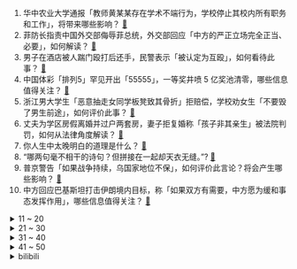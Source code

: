 1. 华中农业大学通报「教师黄某某存在学术不端行为，学校停止其校内所有职务和工作」，将带来哪些影响？ [:link:](https://www.zhihu.com/question/640174890)
2. 菲防长指责中国外交部侮辱菲总统，外交部回应「中方的严正立场完全正当、必要」，如何解读？ [:link:](https://www.zhihu.com/question/640078162)
3. 男子在酒店被人踹门殴打后还手，民警表示「被认定为互殴」，如何看待此事？ [:link:](https://www.zhihu.com/question/639924371)
4. 中国体彩「排列5」罕见开出「55555」，一等奖井喷 5 亿奖池清零，哪些信息值得关注？ [:link:](https://www.zhihu.com/question/640066110)
5. 浙江男大学生「恶意抽走女同学板凳致其骨折」拒赔偿，学校劝女生「不要毁了男生前途」，如何评价此事？ [:link:](https://www.zhihu.com/question/640051146)
6. 丈夫为学区房假离婚并过户两套房，妻子拒复婚称「孩子非其亲生」被法院判罚，如何从法律角度解读？ [:link:](https://www.zhihu.com/question/639734009)
7. 你人生中太晚明白的道理是什么？ [:link:](https://www.zhihu.com/question/470076571)
8. “哪两句毫不相干的诗句？但拼接在一起却天衣无缝。”? [:link:](https://www.zhihu.com/question/639537531)
9. 普京警告「如果战争持续，乌国家地位不保」，如何评价此言论？将会产生哪些影响？ [:link:](https://www.zhihu.com/question/639889854)
10. 中方回应巴基斯坦打击伊朗境内目标，称「如果双方有需要，中方愿为缓和事态发挥作用」，哪些信息值得关注？ [:link:](https://www.zhihu.com/question/640075866)
<details>
<summary>11 ~ 20</summary>

11. 为什么现在的孩子吃的越来越好，可是体质普遍都比较弱呢？ [:link:](https://www.zhihu.com/question/635543882)
12. 如何评价许凯、虞书欣主演的电视剧「仙剑六」《祈今朝》？ [:link:](https://www.zhihu.com/question/640083630)
13. 大家觉得柯南最后永久性地变回工藤新一的可能有多少？ [:link:](https://www.zhihu.com/question/609896324)
14. 黑格尔辩证法的合理内核是什么?颠倒体现在什么地方？ [:link:](https://www.zhihu.com/question/578318618)
15. 游戏界有哪些广为流传的谣言？ [:link:](https://www.zhihu.com/question/280207959)
16. 如何看待长安汽车董事长称不看好华为的智选模式？ [:link:](https://www.zhihu.com/question/639723318)
17. 王传福称「整车智能只有比亚迪做得到」，并表示要在智能化领域投入 1000 亿，哪些信息值得关注？ [:link:](https://www.zhihu.com/question/639929785)
18. HarmonyOS NEXT 鸿蒙星河版亮相，将在 2024 年四季度正式商用，该系统有哪些亮点？ [:link:](https://www.zhihu.com/question/640082968)
19. 2024 年货节入手哪些洗烘套装既划算又实用？ [:link:](https://www.zhihu.com/question/637090386)
20. 华中农大涉嫌学术不端教授多项专利被驳回，如何看待此事？将带来哪些影响？ [:link:](https://www.zhihu.com/question/639971762)
</details>
<details>
<summary>21 ~ 30</summary>

21. 年轻人都在忙着「犯猪瘾」？失控的进食行为背后藏着怎样的心理问题？如何有效预防和防治？ [:link:](https://www.zhihu.com/question/633249753)
22. 《黑土无言》第11集拍得如何？有哪些值得关注的剧情点？ [:link:](https://www.zhihu.com/question/640079471)
23. 保持饥饿感就能减肥吗？ [:link:](https://www.zhihu.com/question/639247328)
24. “山随平野尽，江入大荒流”与“星垂平野阔，月涌大江流”哪一句更好？ [:link:](https://www.zhihu.com/question/394691072)
25. 如何评价比亚迪与大疆合作发布的车载无人机技术？你觉得实用性如何？ [:link:](https://www.zhihu.com/question/639863820)
26. 为什么跑步对缓解焦虑和压力有好处？ [:link:](https://www.zhihu.com/question/636922827)
27. 应届生想找电机控制算法方面的工作，需要学些什么？ [:link:](https://www.zhihu.com/question/636061940)
28. 你是从什么时候开始 get 到了运动的快乐？ [:link:](https://www.zhihu.com/question/640062624)
29. 最高法发布涉彩礼案件司法解释，明确禁止借婚姻索取财物等，还有哪些内容值得关注？ [:link:](https://www.zhihu.com/question/640051203)
30. 小孩子想坐大的公交车，但是大的公交车回不了家，给他解释他又听不懂，该怎么办？ [:link:](https://www.zhihu.com/question/630661777)
</details>
<details>
<summary>31 ~ 40</summary>

31. 如何看待张朝阳直播火箭发射称「现场看感觉很不一样」，且将围绕「火箭科学」开展课程，有哪些信息值得关注？ [:link:](https://www.zhihu.com/question/640062153)
32. 薛宝钗长得“脸若银盆”，女孩子的容貌像“盆”，是什么样貌？ [:link:](https://www.zhihu.com/question/639708975)
33. 有没有让你崩溃无助的那一刻？ [:link:](https://www.zhihu.com/question/316759255)
34. 30 个中国汽车品牌蜂拥入俄，中国车企拿下俄罗斯近半市场份额，哪些信息值得关注？ [:link:](https://www.zhihu.com/question/640093660)
35. 抢票「林俊杰」付款变「林子祥」，消费者质疑平台「跳票」，平台否认系统问题并同意退票，哪些信息值得关注？ [:link:](https://www.zhihu.com/question/640036300)
36. 云南白药表示「已退出全部二级市场证券投资，今年不再开展相关业务」，哪些信息值得关注？ [:link:](https://www.zhihu.com/question/639984572)
37. 美国国务卿布林肯所乘飞机遭遇「严重故障」，据悉事故飞机为波音 737，哪些信息值得关注？ [:link:](https://www.zhihu.com/question/640036517)
38. 被美再列为「恐怖组织」后，也门胡塞武装称对美国货轮发动导弹袭击并命中目标，哪些信息值得关注？ [:link:](https://www.zhihu.com/question/640035552)
39. 渐冻人蔡磊称他离死亡已经非常近了，渐冻症是种什么病？目前对该病的治疗情况如何？ [:link:](https://www.zhihu.com/question/640126692)
40. 如何理解心理学教授王小华所说的「想实现『躺卷平衡』的良好心态，大家需要更关注自我动机」？ [:link:](https://www.zhihu.com/question/639632396)
</details>
<details>
<summary>41 ~ 50</summary>

41. 上海除了生煎，还有哪些「本地人都爱到疯狂」的美食？ [:link:](https://www.zhihu.com/question/638742146)
42. 如果让你给 2024 年立一个运动 flag，你会立下什么？ [:link:](https://www.zhihu.com/question/640062652)
43. 俄方称将在所有领域与朝鲜发展关系，包括「敏感领域」，如何解读？对于当今世界格局将有何影响？ [:link:](https://www.zhihu.com/question/640045203)
44. 九阳是不是超出五绝认知的武功？ [:link:](https://www.zhihu.com/question/639498902)
45. 新年你会给家里人准备哪些既特别又贴心的「小礼物」？ [:link:](https://www.zhihu.com/question/638738203)
46. 你能接受自己的宝宝穿别人送的衣服么？ [:link:](https://www.zhihu.com/question/639409528)
47. 给又近视又老花的人戴的眼镜，叫什么名字既容易理解又“显年轻”？ [:link:](https://www.zhihu.com/question/639608928)
48. 你有没有什么忠告给现在的考公人？ [:link:](https://www.zhihu.com/question/542681824)
49. 怎么说服自己和小时候的父母和解？ [:link:](https://www.zhihu.com/question/639557612)
50. APP 未经同意跳转广告违法吗？你是否遇到过类似情况，该如何主张自己的合法权益？ [:link:](https://www.zhihu.com/question/639929996)
</details><details>
<summary>bilibili</summary>

</details>